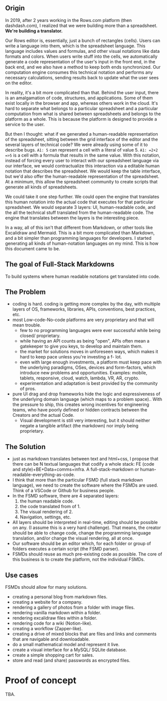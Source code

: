 ## Origin

In 2019, after 2 years working in the Rows.com platform (then dashdash.com), I realized that we were building more than a spreadsheet. **We're building a translator.** 

Our Rows editor is, essentially, just a bunch of rectangles (cells). Users can write a language into them, which is the spreadsheet language. This language includes values and formulas, and other visual notations like data formats and colors. When users write stuff into the cells, we automatically generate a code representation of the user's input in the front end, in the back end, and we also have a method to keep both ends synchronized. Our computation engine consumes this technical notation and performs any necessary calculations, sending results back to update what the user sees on the editor.

In reality, it's a bit more complicated than that. Behind the user input, there is an amalgamation of code, structures, and applications. Some of them exist locally in the browser and app, whereas others work in the cloud. It's hard to separate what belongs to a particular spreadsheet and a particular computation from what is shared between spreadsheets and belongs to the platform as a whole. This is because the platform is designed to provide a service to the user.

But then I thought: what if we generated a human-readable representation of the spreadsheet, sitting between the grid interface of the editor and the several layers of technical code? We were already using some of it to describe bugs. `A1: 5` can represent a cell with a literal of value 5. `A1: =2+2 =>5` is a cell with a formula that results in the same value. With this notation, instead of forcing every user to interact with our spreadsheet language via our interface, we would contractualize this interaction via a editable human notation that describes the spreadsheet. We would keep the table interface, but we'd also offer the human-readable representation of the spreadsheet. At a minimum, this allow the spreadsheet community to create scripts that generate all kinds of spreadsheets.

We could take it one step further. We could open the engine that translates this human notation into the actual code that executes for that particular spreadsheet. We would separate 3 layers: UI, human-readable code, and the all the technical stuff translated from the human-readable code. The engine that translates between the layers is the interesting piece. 

In a way, all of this isn't that different from Markdown, or other tools like Excalidraw and Mermaid. This is a bit more complicated than Markdown, and a bit simpler than programming languages for developers. I started generating all kinds of human-notation languages on my mind. This is how this document came to be. 

## The goal of Full-Stack Markdowns

To build systems where human readable notations get translated into code.

## The Problem

- coding is hard. coding is getting more complex by the day, with multiple layers of OS, frameworks, libraries, APIs, conventions, best practices, etc.
- most Low-code-No-code platforms are very proprietary and that will mean trouble.
    - few to no programming languages were ever successful while being closed/ proprietary.
    - while having an API counts as being "open", APIs often mean a gatekeeper to give you keys, to develop and maintain them.
    - the market for solutions moves in unforeseen ways, which makes it hard to keep pace unless you're investing a f- lot.
    - even with large enough investments, a platform must keep pace with the underlying paradigms, OSes, devices and form-factors, which introduce new problems and opportunities. Examples: mobile, tablets, responsive, cloud, watch, lambda, VR, AR, crypto.
    - experimentation and adaptation is best provided by the community of pros.
- pure UI drag and drop frameworks hide the logic and expressiveness of the underlying domain language (which maps to a problem space).. With the pressure to ship, this creates wrong incentives for engineering teams, who have poorly defined or hidden contracts between the Creators and the actual Code.
    - Visual development is still very interesting, but it should neither negate a tangible artifact (the markdown) nor imply being proprietary. 

## The Solution

- just as markdown translates between text and html+css, I propose that there can be N textual languages that codify a whole stack: FE (code and style)+BE+Data+comms+infra. A full-stack-markdown or human-readable-everything-as-code.
- I think that more than the particular FSMD (full stack markdown language), we need to create the software where the FSMDs are used. Think of a VSCode or Github for business people.
- In the FSMD software, there are 4 separated layers:
    1. the human readable code.
    2. the code translated from of 1.  
    3. The visual rendering of 2.
    4. Navigation, settings, etc.
- All layers should be interpreted in real-time, editing should be possible on any. (I assume this is a very hard challenge). That means, the creator should be able to change code, change the programming language translation, and/or change the visual rendering, all at once.
- Our software should be an editor which, for each folder or group of folders executes a certain script (the FSMD parser).
- FSMDs should reuse as much pre-existing code as possible. The core of this business is to create the platform, not the individual FSMDs. 

## Use cases

FSMDs should allow for many solutions. 

- creating a personal blog from markdown files.
- creating a website for a company.
- rendering a gallery of photos from a folder with image files.
- rendering vanilla markdown within a folder.
- rendering excalidraw files within a folder.
- rendering code for a wiki (Notion-like).
- creating a workflow (Zapper-like).
- creating a drive of mixed blocks that are files and links and comments that are navigable and downloadable.
- do a small mathematical model and represent it live.
- create a visual interface for a MySQL/ SQLite database.
- create a simple shopping cart for sales.
- store and read (and share) passwords as encrypted files.

# Proof of concept

TBA.
